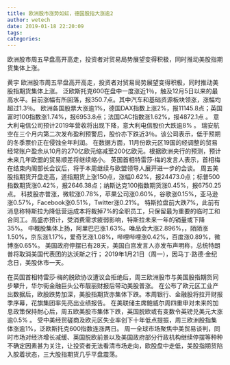```yaml
---
title: 欧洲股市涨势如虹，德国股指大涨逾2
author: wetech
date: 2019-01-18 22:20:09
tags: 
categories: 
---
```

欧洲股市周五早盘高开高走，投资者对贸易局势展望变得积极，同时推动美股指期货集体上涨。
<!-- more -->
黄宇
欧洲股市周五早盘高开高走，投资者对贸易局势展望变得积极，同时推动美股指期货集体上涨。
泛欧斯托克600在盘中一度涨近1％，触及12月5日以来的最高水平。目前涨幅有所回落，报350.7点。其中汽车和基础资源板块领涨，涨幅均超过1.3％。
欧洲各国股票大涨逾1%，德国DAX指数上涨2%，报11145.8点；英国富时100指数涨1.74%，报6953.8点；法国CAC指数涨1.62%，报4872.1点 。
意大利电信公司预计2019年营收将出现下降，意大利电信股价大跌逾8% 。
瑞安航空在三个月内第二次发布盈利预警后，股价亦下跌近3％。该公司表示，低于预期的冬季票价正在侵蚀全年利润。
在数据方面，11月份欧元区19国的经调整的贸易经常账户盈余从10月的270亿欧元缩减至200亿欧元。根据欧洲央行的预测，预计未来几年欧盟的贸易顺差将继续缩小。
英国首相特雷莎·梅的发言人表示，首相梅在结束内阁部长会议后，将于本周继续与欧盟领导人展开进一步的会谈。
周五美股指期货开盘走高，道指期货上涨150点，涨幅0.62%，报24473.0点；标普500指数期货涨0.42%，报2646.38点；纳斯达克100指数期货涨0.45%，报6750.25点。
科技股亦普涨，微软涨0.78%，苹果公司涨0.60%，谷歌涨0.15%，亚马逊涨0.57%，Facebook涨0.51%，Twitter涨0.21%。
特斯拉盘前大跌7%，此前有消息称特斯拉为降低营运成本将裁掉7%的全职员工，只保留最为重要的临时工和合同工。高盛亦预计，受消费需求疲弱影响，特斯拉未来一年的销量或下降35%。
中概股集体上扬，阿里巴巴涨1.63%。唯品会大涨2.896%，，陌陌涨1.50%，京东涨1.17%，爱奇艺涨1.08%，哔哩哔哩涨0.42%，百度涨0.89%，微博涨0.65%。
美国政府停摆已有28天，美国白宫发言人亦发布声明称，总统特朗普将取消美国代表团的达沃斯之行；
2019年1月21日（周一），因马丁·路德·金纪念日，美股休市一天。
 
 
在英国首相特雷莎·梅的脱欧协议遭议会拒绝后，周三欧洲股市与美国股指期货同步攀升，华尔街金融巨头公布靓丽财报后带动美股普涨。
在公布了欧元区工业产出数据后，欧股跌势加深，美股指期货亦集体下跌。本周银行、金融股将拉开财报季序幕，花旗集团率先亮出业绩报告。
在美联储主席鲍威尔周四重申对未来的加息政策保持耐心后，周五欧美股市集体下跌，英国脱欧或有变数令英镑兑美元大涨逾0.5% 。
受中美经贸磋商及欧元区失业率创下十年低点提振，周三欧洲股指集体涨逾1%，泛欧斯托克600指数连涨两日。
周一全球市场聚焦中美贸易谈判，同时市场对经济增长减缓、英国脱欧前景以及美国政府部分行政机构继续停摆等种种不确定因素甚为关注，让投资者无法看清市场走向，欧股盘中走低，美股指期货陷入胶着状态，三大股指期货几乎平盘震荡。
